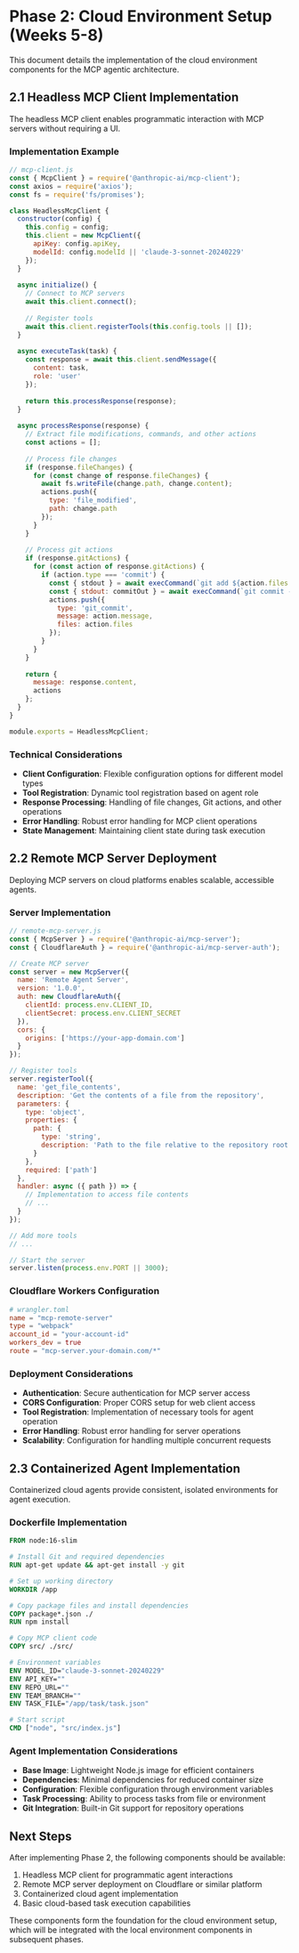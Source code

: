 # Phase 2: Cloud Environment Setup (Weeks 5-8)

This document details the implementation of the cloud environment components for the MCP agentic architecture.

## 2.1 Headless MCP Client Implementation

The headless MCP client enables programmatic interaction with MCP servers without requiring a UI.

### Implementation Example

```javascript
// mcp-client.js
const { McpClient } = require('@anthropic-ai/mcp-client');
const axios = require('axios');
const fs = require('fs/promises');

class HeadlessMcpClient {
  constructor(config) {
    this.config = config;
    this.client = new McpClient({
      apiKey: config.apiKey,
      modelId: config.modelId || 'claude-3-sonnet-20240229'
    });
  }
  
  async initialize() {
    // Connect to MCP servers
    await this.client.connect();
    
    // Register tools
    await this.client.registerTools(this.config.tools || []);
  }
  
  async executeTask(task) {
    const response = await this.client.sendMessage({
      content: task,
      role: 'user'
    });
    
    return this.processResponse(response);
  }
  
  async processResponse(response) {
    // Extract file modifications, commands, and other actions
    const actions = [];
    
    // Process file changes
    if (response.fileChanges) {
      for (const change of response.fileChanges) {
        await fs.writeFile(change.path, change.content);
        actions.push({
          type: 'file_modified',
          path: change.path
        });
      }
    }
    
    // Process git actions
    if (response.gitActions) {
      for (const action of response.gitActions) {
        if (action.type === 'commit') {
          const { stdout } = await execCommand(`git add ${action.files.join(' ')}`);
          const { stdout: commitOut } = await execCommand(`git commit -m "${action.message}"`);
          actions.push({
            type: 'git_commit',
            message: action.message,
            files: action.files
          });
        }
      }
    }
    
    return {
      message: response.content,
      actions
    };
  }
}

module.exports = HeadlessMcpClient;
```

### Technical Considerations

- **Client Configuration**: Flexible configuration options for different model types
- **Tool Registration**: Dynamic tool registration based on agent role
- **Response Processing**: Handling of file changes, Git actions, and other operations
- **Error Handling**: Robust error handling for MCP client operations
- **State Management**: Maintaining client state during task execution

## 2.2 Remote MCP Server Deployment

Deploying MCP servers on cloud platforms enables scalable, accessible agents.

### Server Implementation

```javascript
// remote-mcp-server.js
const { McpServer } = require('@anthropic-ai/mcp-server');
const { CloudflareAuth } = require('@anthropic-ai/mcp-server-auth');

// Create MCP server
const server = new McpServer({
  name: 'Remote Agent Server',
  version: '1.0.0',
  auth: new CloudflareAuth({
    clientId: process.env.CLIENT_ID,
    clientSecret: process.env.CLIENT_SECRET
  }),
  cors: {
    origins: ['https://your-app-domain.com']
  }
});

// Register tools
server.registerTool({
  name: 'get_file_contents',
  description: 'Get the contents of a file from the repository',
  parameters: {
    type: 'object',
    properties: {
      path: {
        type: 'string',
        description: 'Path to the file relative to the repository root'
      }
    },
    required: ['path']
  },
  handler: async ({ path }) => {
    // Implementation to access file contents
    // ...
  }
});

// Add more tools
// ...

// Start the server
server.listen(process.env.PORT || 3000);
```

### Cloudflare Workers Configuration

```toml
# wrangler.toml
name = "mcp-remote-server"
type = "webpack"
account_id = "your-account-id"
workers_dev = true
route = "mcp-server.your-domain.com/*"
```

### Deployment Considerations

- **Authentication**: Secure authentication for MCP server access
- **CORS Configuration**: Proper CORS setup for web client access
- **Tool Registration**: Implementation of necessary tools for agent operation
- **Error Handling**: Robust error handling for server operations
- **Scalability**: Configuration for handling multiple concurrent requests

## 2.3 Containerized Agent Implementation

Containerized cloud agents provide consistent, isolated environments for agent execution.

### Dockerfile Implementation

```dockerfile
FROM node:16-slim

# Install Git and required dependencies
RUN apt-get update && apt-get install -y git

# Set up working directory
WORKDIR /app

# Copy package files and install dependencies
COPY package*.json ./
RUN npm install

# Copy MCP client code
COPY src/ ./src/

# Environment variables
ENV MODEL_ID="claude-3-sonnet-20240229"
ENV API_KEY=""
ENV REPO_URL=""
ENV TEAM_BRANCH=""
ENV TASK_FILE="/app/task/task.json"

# Start script
CMD ["node", "src/index.js"]
```

### Agent Implementation Considerations

- **Base Image**: Lightweight Node.js image for efficient containers
- **Dependencies**: Minimal dependencies for reduced container size
- **Configuration**: Flexible configuration through environment variables
- **Task Processing**: Ability to process tasks from file or environment
- **Git Integration**: Built-in Git support for repository operations

## Next Steps

After implementing Phase 2, the following components should be available:

1. Headless MCP client for programmatic agent interactions
2. Remote MCP server deployment on Cloudflare or similar platform
3. Containerized cloud agent implementation
4. Basic cloud-based task execution capabilities

These components form the foundation for the cloud environment setup, which will be integrated with the local environment components in subsequent phases.
